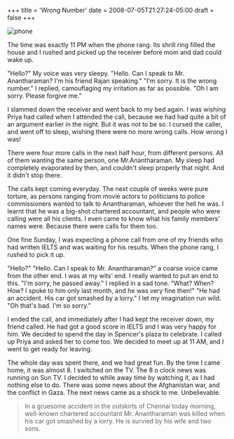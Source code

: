 +++
title = 'Wrong Number'
date = 2008-07-05T21:27:24-05:00
draft = false
+++

![phone](/../../img//wrong-number.jpg)

The time was exactly 11 PM when the phone rang. Its shrill ring filled the house and I rushed and picked up the receiver before mom and dad could wake up.

"Hello?" My voice was very sleepy.
"Hello. Can I speak to Mr. Anantharaman? I'm his friend Rajan speaking."
"I'm sorry. It is the wrong number." I replied, camouflaging my irritation as far as possible.
"Oh I am sorry. Please forgive me."

I slammed down the receiver and went back to my bed again. I was wishing Priya had called when I attended the call, because we had had quite a bit of an argument earlier in the night. But it was not to be so. I cursed the caller, and went off to sleep, wishing there were no more wrong calls. How wrong I was!

There were four more calls in the next half hour, from different persons. All of them wanting the same person, one Mr.Anantharaman. My sleep had completely evaporated by then, and couldn't sleep properly that night. And it didn't stop there.

The calls kept coming everyday. The next couple of weeks were pure torture, as persons ranging from movie actors to politicians to police commissioners wanted to talk to Anantharaman, whoever the hell he was. I learnt that he was a big-shot chartered accountant, and people who were calling were all his clients. I even came to know what his family members' names were. Because there were calls for them too.

One fine Sunday, I was expecting a phone call from one of my friends who had written IELTS and was waiting for his results. When the phone rang, I rushed to pick it up.

"Hello?"
"Hello. Can I speak to Mr. Anantharaman?" a coarse voice came from the other end.
I was at my wits' end. I really wanted to put an end to this.
"I'm sorry, he passed away." I replied in a sad tone.
"What? When? How? I spoke to him only last month, and he was very fine then!"
"He had an accident. His car got smashed by a lorry." I let my imagination run wild.
"Oh that's bad. I'm so sorry."

I ended the call, and immediately after I had kept the receiver down, my friend called. He had got a good score in IELTS and I was very happy for him. We decided to spend the day in Spencer's plaza to celebrate. I called up Priya and asked her to come too. We decided to meet up at 11 AM, and I went to get ready for leaving.

The whole day was spent there, and we had great fun. By the time I came home, it was almost 8. I switched on the TV. The 8 o clock news was running on Sun TV. I decided to while away time by watching it, as I had nothing else to do. There was some news about the Afghanistan war, and the conflict in Gaza. The next news came as a shock to me. Unbelievable.

>In a gruesome accident in the outskirts of Chennai today morning, well-known chartered accountant Mr. Anantharaman was killed when his car got smashed by a lorry. He is survied by his wife and two sons.